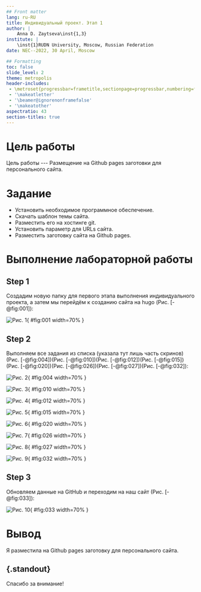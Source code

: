 ```yaml
---
## Front matter
lang: ru-RU
title: Индивидуальный проект. Этап 1
author: |
	Anna D. Zaytseva\inst{1,3}
institute: |
	\inst{1}RUDN University, Moscow, Russian Federation
date: NEC--2022, 30 April, Moscow

## Formatting
toc: false
slide_level: 2
theme: metropolis
header-includes: 
 - \metroset{progressbar=frametitle,sectionpage=progressbar,numbering=fraction}
 - '\makeatletter'
 - '\beamer@ignorenonframefalse'
 - '\makeatother'
aspectratio: 43
section-titles: true
---
```


# Цель работы

Цель работы --- Размещение на Github pages заготовки для персонального сайта.

# Задание

- Установить необходимое программное обеспечение.
- Скачать шаблон темы сайта.
- Разместить его на хостинге git.
- Установить параметр для URLs сайта.
- Разместить заготовку сайта на Github pages.

# Выполнение лабораторной работы

## Step 1

Создадим новую папку для первого этапа выполнения индивидуального проекта, а затем мы перейдём к созданию сайта на hugo (Рис. [-@fig:001]):

![Рис. 1](images_part1/1.png){ #fig:001 width=70% }

## Step 2

Выполняем все задания из списка (указала тут лишь часть скринов) (Рис. [-@fig:004])(Рис. [-@fig:010])(Рис. [-@fig:012])(Рис. [-@fig:015])(Рис. [-@fig:020])(Рис. [-@fig:026])(Рис. [-@fig:027])(Рис. [-@fig:032]):

![Рис. 2](images_part1/4.png){ #fig:004 width=70% }

![Рис. 3](images_part1/10.png){ #fig:010 width=70% }

![Рис. 4](images_part1/12.png){ #fig:012 width=70% }

![Рис. 5](images_part1/15.png){ #fig:015 width=70% }

![Рис. 6](images_part1/20.png){ #fig:020 width=70% }

![Рис. 7](images_part1/26.png){ #fig:026 width=70% }

![Рис. 8](images_part1/27.png){ #fig:027 width=70% }

![Рис. 9](images_part1/32.png){ #fig:032 width=70% }

## Step 3

Обновляем данные на GitHub и переходим на наш сайт (Рис. [-@fig:033]):

![Рис. 10](images_part1/33.png){ #fig:033 width=70% }

# Вывод

Я разместила на Github pages заготовку для персонального сайта.

## {.standout}

Спасибо за внимание!

